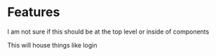 # Features

I am not sure if this should be at the top level or inside of components

This will house things like login
